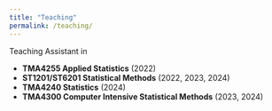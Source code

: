 ```yaml
---
title: "Teaching"
permalink: /teaching/
---
```


Teaching Assistant in

- **TMA4255 Applied Statistics** (2022)  
- **ST1201/ST6201 Statistical Methods** (2022, 2023, 2024)  
- **TMA4240 Statistics** (2024)  
- **TMA4300 Computer Intensive Statistical Methods** (2023, 2024)
